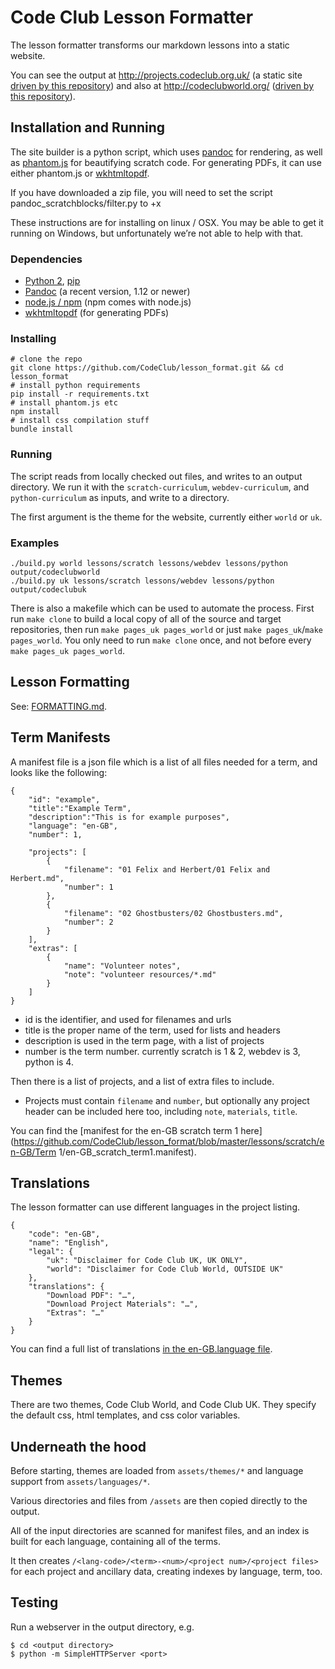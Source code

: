 # Code Club Lesson Formatter

The lesson formatter transforms our markdown lessons into a static website.

You can see the output at <http://projects.codeclub.org.uk/> (a static site [driven by this repository](https://github.com/CodeClub/CodeClubUK-Projects)) and also at <http://codeclubworld.org/> ([driven by this repository](https://github.com/CodeClub/CodeClubWorld-Projects)).

## Installation and Running

The site builder is a python script, which uses [pandoc](http://johnmacfarlane.net/pandoc/) for rendering, as well as [phantom.js](http://phantomjs.org/) for beautifying scratch code. For generating PDFs, it can use either phantom.js or [wkhtmltopdf](http://wkhtmltopdf.org/).

If you have downloaded a zip file, you will need to set the script pandoc_scratchblocks/filter.py to +x

These instructions are for installing on linux / OSX. You may be able to get it running on Windows, but unfortunately we’re not able to help with that.

### Dependencies

- [Python 2](https://www.python.org/download), [pip](http://pip.readthedocs.org/en/latest/installing.html)
- [Pandoc](http://johnmacfarlane.net/pandoc/installing.html) (a recent version, 1.12 or newer)
- [node.js / npm](http://nodejs.org/download/) (npm comes with node.js)
- [wkhtmltopdf](http://wkhtmltopdf.org/downloads.html) (for generating PDFs)

### Installing

```
# clone the repo
git clone https://github.com/CodeClub/lesson_format.git && cd lesson_format
# install python requirements
pip install -r requirements.txt
# install phantom.js etc
npm install
# install css compilation stuff
bundle install
```

### Running

The script reads from locally checked out files, and writes to an output directory. We run it with the `scratch-curriculum`, `webdev-curriculum`, and `python-curriculum` as inputs, and write to a directory.

The first argument is the theme for the website, currently either `world` or `uk`.

### Examples

```
./build.py world lessons/scratch lessons/webdev lessons/python output/codeclubworld
./build.py uk lessons/scratch lessons/webdev lessons/python output/codeclubuk
```

There is also a makefile which can be used to automate the process. First run `make clone` to build a local copy of all of the source and target repositories, then run `make pages_uk pages_world` or just `make pages_uk`/`make pages_world`. You only need to run `make clone` once, and not before every `make pages_uk pages_world`.

## Lesson Formatting

See: [FORMATTING.md](https://github.com/CodeClub/lesson_format/blob/master/FORMATTING.md).

## Term Manifests

A manifest file is a json file which is a list of all files needed for a term, and looks like the following:

```
{
    "id": "example",
    "title":"Example Term",
    "description":"This is for example purposes",
    "language": "en-GB",
    "number": 1,

    "projects": [
        {
            "filename": "01 Felix and Herbert/01 Felix and Herbert.md",
            "number": 1
        },
        {
            "filename": "02 Ghostbusters/02 Ghostbusters.md",
            "number": 2
        }
    ],
    "extras": [
        {
            "name": "Volunteer notes",
            "note": "volunteer resources/*.md"
        }
    ]
}
```

- id is the identifier, and used for filenames and urls
- title is the proper name of the term, used for lists and headers
- description is used in the term page, with a list of projects
- number is the term number. currently scratch is 1 & 2, webdev is 3, python is 4.

Then there is a list of projects, and a list of extra files to include.

- Projects must contain `filename` and `number`, but optionally any project header can be included here too, including `note`, `materials`, `title`.

You can find the [manifest for the en-GB scratch term 1 here](https://github.com/CodeClub/lesson_format/blob/master/lessons/scratch/en-GB/Term 1/en-GB_scratch_term1.manifest).

## Translations

The lesson formatter can use different languages in the project listing.

```
{
    "code": "en-GB",
    "name": "English",
    "legal": {
        "uk": "Disclaimer for Code Club UK, UK ONLY",
        "world": "Disclaimer for Code Club World, OUTSIDE UK"
    },
    "translations": {
        "Download PDF": "…",
        "Download Project Materials": "…",
        "Extras": "…"
    }
}
```

You can find a full list of translations [in the en-GB.language file](https://github.com/CodeClub/lesson_format/blob/master/assets/languages/en-GB.language).

## Themes

There are two themes, Code Club World, and Code Club UK. They specify the default css, html templates, and css color variables.

## Underneath the hood

Before starting, themes are loaded from `assets/themes/*` and language support from `assets/languages/*`.

Various directories and files from `/assets` are then copied directly to the output.

All of the input directories are scanned for manifest files, and an index is built for each language, containing all of the terms.

It then creates `/<lang-code>/<term>-<num>/<project num>/<project files>` for each project and ancillary data, creating indexes by language, term, too.

## Testing

Run a webserver in the output directory, e.g.

```
$ cd <output directory>
$ python -m SimpleHTTPServer <port>
```
